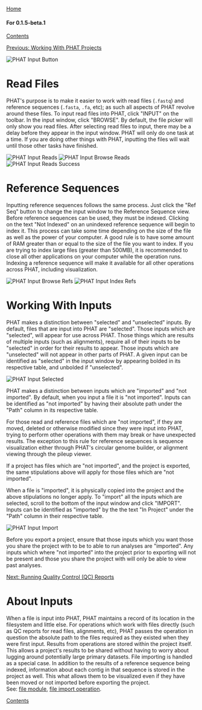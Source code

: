 [Home](https://chgibb.github.io/PHATDocs/)

#### For 0.1.5-beta.1
[Contents](https://chgibb.github.io/PHATDocs/docs/releases/0.1.5-beta.1/home)

[Previous: Working With PHAT Projects](https://chgibb.github.io/PHATDocs/docs/releases/0.1.5-beta.1/projects)

![PHAT Input Button](https://chgibb.github.io//PHATDocs/docs/releases/0.1.5-beta.1/InputButton.png)

# Read Files

PHAT's purpose is to make it easier to work with read files (```.fastq```) and reference sequences (```.fasta```, ```.fa```, etc); as such all aspects of PHAT revolve around these files. To input read files into PHAT, click "INPUT" on the toolbar. In the input window, click "BROWSE". By default, the file picker will only show you read files. After selecting read files to input, there may be a delay before they appear in the input window. PHAT will only do one task at a time. If you are doing other things with PHAT, inputting the files will wait until those other tasks have finished.

![PHAT Input Reads](https://chgibb.github.io//PHATDocs/docs/releases/0.1.5-beta.1/InputReads2.png)
![PHAT Input Browse Reads](https://chgibb.github.io//PHATDocs/docs/releases/0.1.5-beta.1/InputBrowseReads.png)
![PHAT Input Reads Success](https://chgibb.github.io//PHATDocs/docs/releases/0.1.5-beta.1/InputReadsIn.png) 

# Reference Sequences
Inputting reference sequences follows the same process. Just click the "Ref Seq" button to change the input window to the Reference Sequence view. Before reference sequences can be used, they must be indexed. Clicking on the text "Not Indexed" on an unindexed reference sequence will begin to index it. This process can take some time depending on the size of the file as well as the power of your computer. A good rule is to have some amount of RAM greater than or equal to the size of the file you want to index. If you are trying to index large files (greater than 500MB), it is recommended to close all other applications on your computer while the operation runs. Indexing a reference sequence will make it available for all other operations across PHAT, including visualization.

![PHAT Input Browse Refs](https://chgibb.github.io//PHATDocs/docs/releases/0.1.5-beta.1/InputBrowseRefs.png)
![PHAT Input Index Refs](https://chgibb.github.io//PHATDocs/docs/releases/0.1.5-beta.1/IndexedRef.png)

# Working With Inputs
PHAT makes a distinction between "selected" and "unselected" inputs. By default, files that are input into PHAT are "selected". Those inputs which are "selected", will appear for use across PHAT. Those things which are results of multiple inputs (such as alignments), require all of their inputs to be "selected" in order for their results to appear. Those inputs which are "unselected" will not appear in other parts of PHAT. A given input can be identified as "selected" in the input window by appearing bolded in its respective table, and unbolded if "unselected".

![PHAT Input Selected](https://chgibb.github.io//PHATDocs/docs/releases/0.1.5-beta.1/InputSelected.png)

PHAT makes a distinction between inputs which are "imported" and "not imported". By default, when you input a file it is "not imported". Inputs can be identified as "not imported" by having their absolute path under the "Path" column in its respective table.

For those read and reference files which are "not imported", if they are moved, deleted or otherwise modified since they were input into PHAT, trying to perform other operations with them may break or have unexpected results. The exception to this rule for reference sequences is sequence visualization either through PHAT's circular genome builder, or alignment viewing through the pileup viewer. 

If a project has files which are "not imported", and the project is exported, the same stipulations above will apply for those files which are "not imported".

When a file is "imported", it is physically copied into the project and the above stipulations no longer apply. To "import" all the inputs which are selected, scroll to the bottom of the input window and click "IMPORT". Inputs can be identified as "imported" by the the text "In Project" under the "Path" column in their respective table.

![PHAT Input Import](https://chgibb.github.io//PHATDocs/docs/releases/0.1.5-beta.1/InputImport.png)

Before you export a project, ensure that those inputs which you want those you share the project with to be to able to run analyses are "imported". Any inputs which where "not imported" into the project prior to exporting will not be present and those you share the project with will only be able to view past analyses.

[Next: Running Quality Control (QC) Reports](https://chgibb.github.io/PHATDocs/docs/releases/0.1.5-beta.1/QCReports)

# About Inputs
When a file is input into PHAT, PHAT maintains a record of its location in the filesystem and little else. For operations which work with files directly (such as QC reports for read files, alignments, etc), PHAT passes the operation in question the absolute path to the files required as they existed when they were first input. Results from operations are stored within the project itself. This allows a project's results to be shared without having to worry about lugging around potentially large primary datasets. File importing is handled as a special case. In addition to the results of a reference sequence being indexed, information about each contig in that sequence is stored in the project as well. This what allows them to be visualized even if they have been moved or not imported before exporting the project.  
See: [file module](https://github.com/chgibb/PHAT/blob/0.1.5-beta.1/src/req/file.ts), [file import operation](https://github.com/chgibb/PHAT/blob/0.1.5-beta.1/src/req/operations/ImportFileIntoProject.ts).

[Contents](https://chgibb.github.io/PHATDocs/docs/releases/0.1.5-beta.1/home)
